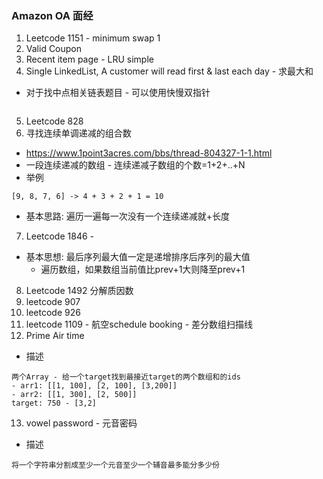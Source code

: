 ### Amazon OA 面经

1. Leetcode 1151 - minimum swap 1
2. Valid Coupon
3. Recent item page - LRU simple
4. Single LinkedList, A customer will read first & last each day - 求最大和
- 对于找中点相关链表题目 - 可以使用快慢双指针
```

```
5. Leetcode 828
6. 寻找连续单调递减的组合数
- https://www.1point3acres.com/bbs/thread-804327-1-1.html
- 一段连续递减的数组 - 连续递减子数组的个数=1+2+..+N
- 举例 
```
[9, 8, 7, 6] -> 4 + 3 + 2 + 1 = 10
``` 
- 基本思路: 遍历一遍每一次没有一个连续递减就+长度

7. Leetcode 1846 - 
- 基本思想: 最后序列最大值一定是递增排序后序列的最大值
    - 遍历数组，如果数组当前值比prev+1大则降至prev+1
8. Leetcode 1492 分解质因数
9. leetcode 907 
10. leetcode 926
11. leetcode 1109 - 航空schedule booking - 差分数组扫描线
12. Prime Air time
- 描述
```
两个Array - 给一个target找到最接近target的两个数组和的ids
- arr1: [[1, 100], [2, 100], [3,200]]
- arr2: [[1, 300], [2, 500]]
target: 750 - [3,2]

``` 
13. vowel password - 元音密码
- 描述
```
将一个字符串分割成至少一个元音至少一个辅音最多能分多少份
```